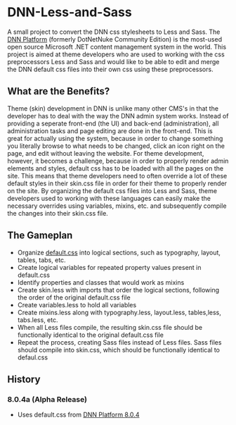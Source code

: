 # DNN-Less-and-Sass
A small project to convert the DNN css stylesheets to Less and Sass. The [DNN Platform](https://github.com/dnnsoftware/Dnn.Platform) (formerly DotNetNuke Community Edition) is the most-used open source Microsoft .NET content management system in the world. This project is aimed at theme developers who are used to working with the css preprocessors Less and Sass and would like to be able to edit and merge the DNN default css files into their own css using these preprocessors.

## What are the Benefits?
Theme (skin) development in DNN is unlike many other CMS's in that the developer has to deal with the way the DNN admin system works. Instead of providing a seperate front-end (the UI) and back-end (administration), all administration tasks and page editing are done in the front-end. This is great for actually using the system, because in order to change something you literally browse to what needs to be changed, click an icon right on the page, and edit without leaving the website. For theme development, however, it becomes a challenge, because in order to properly render admin elements and styles, default css has to be loaded with all the pages on the site. This means that theme developers need to often override a lot of these default styles in their skin.css file in order for their theme to properly render on the site. By organizing the default css files into Less and Sass, theme developers used to working with these languages can easily make the necessary overrides using variables, mixins, etc. and subsequently compile the changes into their skin.css file.

## The Gameplan
* Organize [default.css](https://github.com/dnnsoftware/Dnn.Platform/blob/development/Website/Resources/Shared/stylesheets/dnndefault/8.0.0/default.css) into logical sections, such as typography, layout, tables, tabs, etc.
* Create logical variables for repeated property values present in default.css
* Identify properties and classes that would work as mixins
* Create skin.less with imports that order the logical sections, following the order of the original default.css file
* Create variables.less to hold all variables
* Create mixins.less along with typography.less, layout.less, tables,less, tabs.less, etc.
* When all Less files compile, the resulting skin.css file should be functionally identical to the original default.css file
* Repeat the process, creating Sass files instead of Less files. Sass files should compile into skin.css, which should be functionally identical to defaul.css

## History
### 8.0.4a (Alpha Release)
* Uses default.css from [DNN Platform 8.0.4](https://github.com/dnnsoftware/Dnn.Platform/releases/tag/v8.0.4)
